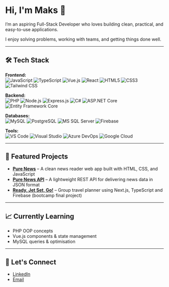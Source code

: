 # Hi, I'm Maks 👋

I’m an aspiring Full-Stack Developer who loves building clean, practical, and easy-to-use applications.

I enjoy solving problems, working with teams, and getting things done well.

---

## 🛠 Tech Stack

**Frontend:**  
![JavaScript](https://img.shields.io/badge/JavaScript-F7DF1E?style=flat&logo=javascript&logoColor=black)
![TypeScript](https://img.shields.io/badge/TypeScript-3178C6?style=flat&logo=typescript&logoColor=white)
![Vue.js](https://img.shields.io/badge/Vue.js-4FC08D?style=flat&logo=vue.js&logoColor=white)
![React](https://img.shields.io/badge/React-61DAFB?style=flat&logo=react&logoColor=black)
![HTML5](https://img.shields.io/badge/HTML5-E34F26?style=flat&logo=html5&logoColor=white)
![CSS3](https://img.shields.io/badge/CSS3-1572B6?style=flat&logo=css3&logoColor=white)
![Tailwind CSS](https://img.shields.io/badge/Tailwind_CSS-38B2AC?style=flat&logo=tailwind-css&logoColor=white)

**Backend:**  
![PHP](https://img.shields.io/badge/PHP-777BB4?style=flat&logo=php&logoColor=white)
![Node.js](https://img.shields.io/badge/Node.js-339933?style=flat&logo=node.js&logoColor=white)
![Express.js](https://img.shields.io/badge/Express.js-000000?style=flat&logo=express&logoColor=white)
![C#](https://img.shields.io/badge/C%23-239120?style=flat&logo=c-sharp&logoColor=white)
![ASP.NET Core](https://img.shields.io/badge/ASP.NET_Core-512BD4?style=flat&logo=dotnet&logoColor=white)
![Entity Framework Core](https://img.shields.io/badge/Entity_Framework_Core-512BD4?style=flat&logo=dotnet&logoColor=white)

**Databases:**  
![MySQL](https://img.shields.io/badge/MySQL-4479A1?style=flat&logo=mysql&logoColor=white)
![PostgreSQL](https://img.shields.io/badge/PostgreSQL-4169E1?style=flat&logo=postgresql&logoColor=white)
![MS SQL Server](https://img.shields.io/badge/MS_SQL_Server-CC2927?style=flat&logo=microsoft-sql-server&logoColor=white)
![Firebase](https://img.shields.io/badge/Firebase-FFCA28?style=flat&logo=firebase&logoColor=black)

**Tools:**  
![VS Code](https://img.shields.io/badge/VS_Code-007ACC?style=flat&logo=visual-studio-code&logoColor=white)
![Visual Studio](https://img.shields.io/badge/Visual_Studio-5C2D91?style=flat&logo=visual-studio&logoColor=white)
![Azure DevOps](https://img.shields.io/badge/Azure_DevOps-0078D7?style=flat&logo=azure-devops&logoColor=white)
![Google Cloud](https://img.shields.io/badge/Google_Cloud-4285F4?style=flat&logo=google-cloud&logoColor=white)


---

## 📂 Featured Projects

- **[Pure News](https://github.com/s7a7ic-37/pure-news)** – A clean news reader web app built with HTML, CSS, and JavaScript  
- **[Pure News API](https://github.com/s7a7ic-37/pure-news-api)** – A lightweight REST API for delivering news data in JSON format
- **[Ready, Jet Set, Go!](https://travel-planner-chi.vercel.app)** – Group travel planner using Next.js, TypeScript and Firebase (bootcamp final project)

---

## 📈 Currently Learning
- PHP OOP concepts  
- Vue.js components & state management  
- MySQL queries & optimisation

---

## 🤝 Let's Connect
- [LinkedIn](https://www.linkedin.com/in/maksymilian-pasiecki/)
- [Email](makspasiecki@gmail.com)
